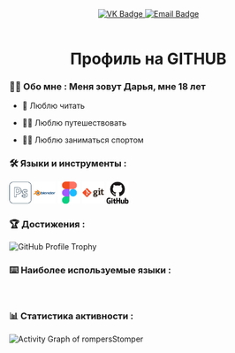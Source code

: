 <div id="badges" align="center">  
    <a href="https://vk.com/id722377012"> 
        <img src="https://img.shields.io/badge/VK-blue?style-for-the-badge&logo=VK&logoColor-white" alt="VK Badge"/>  
    </a>  
    <a href="https://mail.google.com/mail/u/1/#inbox">   
        <img src="https://img.shields.io/badge/EMAIL-red?style-for-the-badge&logo=Gmail&logoColor-white" alt="Email Badge"/>  
    </a>  
</div> 
 
<div id="viewprof" align="center">  
    <img src="https://komarev.com/ghpvc/?username=Nyni109&style-flat-square&color=blue" alt=""/>  
</div> 
 
<div id="heythere" align="center">  
    <h1>Профиль на GITHUB</h1>  
</div> 
 
 
### :woman_technologist: Обо мне : Меня зовут Дарья, мне 18 лет 
 
 
- :brain: Люблю читать 
 
- :woman_pilot: Люблю путешествовать 
 
- :biking_woman: Люблю заниматься спортом 
 
 
### :hammer_and_wrench: Языки и инструменты : 
 
<div>  
    <img src="https://github.com/devicons/devicon/blob/master/icons/photoshop/photoshop-line.svg" width="40" height="40"/>  
    <img src="https://github.com/devicons/devicon/blob/master/icons/blender/blender-original-wordmark.svg" width="40" height="40"/>  
    <img src="https://github.com/devicons/devicon/blob/master/icons/figma/figma-original.svg" width="40" height="40"/>  
    <img src="https://github.com/devicons/devicon/blob/master/icons/git/git-original-wordmark.svg" width="40" height="40"/>  
    <img src="https://github.com/devicons/devicon/blob/master/icons/github/github-original-wordmark.svg" width="40" height="40"/>  
</div> 
 
### :trophy: Достижения :  
 
<div>  
    <img src="https://github-profile-trophy.vercel.app/?username=Nyni109" alt="GitHub Profile Trophy"/>   
</div> 
 
### :keyboard: Наиболее используемые языки : 
 
<div>  
    <img src="https://github-readme-stats.vercel.app/api/top-langs/?username=Nyni109" alt=""/>   
</div> 
 
### :bar_chart: Статистика активности : 
 
<div>  
    <img src="https://github-readme-activity-graph.vercel.app/graph?username=Nyni109&theme=react-dark" alt="Activity Graph of rompersStomper"/>   
</div>
